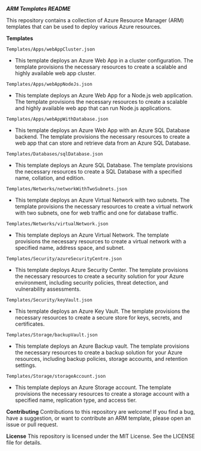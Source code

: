 ***ARM Templates README***

This repository contains a collection of Azure Resource Manager (ARM) templates that can be used to deploy various Azure resources.

**Templates**

`Templates/Apps/webAppCluster.json`
- This template deploys an Azure Web App in a cluster configuration. The template provisions the necessary resources to create a scalable and highly available web app cluster.

`Templates/Apps/webAppNodeJs.json`
- This template deploys an Azure Web App for a Node.js web application. The template provisions the necessary resources to create a scalable and highly available web app that can run Node.js applications.

`Templates/Apps/webAppWithDatabase.json`
- This template deploys an Azure Web App with an Azure SQL Database backend. The template provisions the necessary resources to create a web app that can store and retrieve data from an Azure SQL Database.

`Templates/Databases/sqlDatabase.json`
- This template deploys an Azure SQL Database. The template provisions the necessary resources to create a SQL Database with a specified name, collation, and edition.

`Templates/Networks/networkWithTwoSubnets.json`
- This template deploys an Azure Virtual Network with two subnets. The template provisions the necessary resources to create a virtual network with two subnets, one for web traffic and one for database traffic.

`Templates/Networks/virtualNetwork.json`
- This template deploys an Azure Virtual Network. The template provisions the necessary resources to create a virtual network with a specified name, address space, and subnet.

`Templates/Security/azureSecurityCentre.json`
- This template deploys Azure Security Center. The template provisions the necessary resources to create a security solution for your Azure environment, including security policies, threat detection, and vulnerability assessments.

`Templates/Security/keyVault.json`
- This template deploys an Azure Key Vault. The template provisions the necessary resources to create a secure store for keys, secrets, and certificates.

`Templates/Storage/backupVault.json`
- This template deploys an Azure Backup vault. The template provisions the necessary resources to create a backup solution for your Azure resources, including backup policies, storage accounts, and retention settings.

`Templates/Storage/storageAccount.json`
- This template deploys an Azure Storage account. The template provisions the necessary resources to create a storage account with a specified name, replication type, and access tier.

**Contributing**
Contributions to this repository are welcome! If you find a bug, have a suggestion, or want to contribute an ARM template, please open an issue or pull request.

**License**
This repository is licensed under the MIT License. See the LICENSE file for details.
